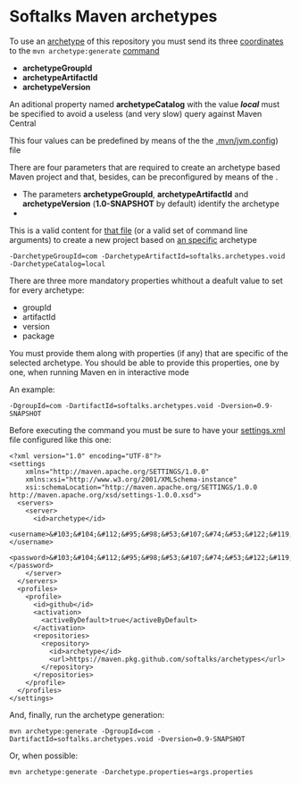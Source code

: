 # Softalks Maven archetypes
To use an [archetype](https://maven.apache.org/guides/introduction/introduction-to-archetypes.html) of this repository you must send its three [coordinates](https://maven.apache.org/pom.html#maven-coordinates) to the `mvn archetype:generate` [command](https://maven.apache.org/archetype/maven-archetype-plugin/generate-mojo.html)
- **archetypeGroupId**
- **archetypeArtifactId**
- **archetypeVersion**

An aditional property named **archetypeCatalog** with the value ***local*** must be specified to avoid a useless (and very slow) query against Maven Central

This four values can be predefined by means of the the [.mvn/jvm.config](https://maven.apache.org/configure.html#mvn-jvm-config-file)) file

There are four parameters  that are required to create an archetype based Maven project and that, besides, can be preconfigured by means of the . 
- The parameters **archetypeGroupId**, **archetypeArtifactId** and **archetypeVersion** (**1.0-SNAPSHOT** by default) identify the archetype
- 

This is a valid content for [that file](https://maven.apache.org/configure.html#mvn-jvm-config-file) (or a valid set of command line arguments) to create a new project based on [an specific](https://github.com/softalks/archetypes/tree/main/void) archetype
```
-DarchetypeGroupId=com -DarchetypeArtifactId=softalks.archetypes.void -DarchetypeCatalog=local
```
There are three more mandatory properties whithout a deafult value to set for every archetype:
- groupId
- artifactId
- version
- package

You must provide them along with properties (if any) that are specific of the selected archetype. You should be able to provide this properties, one by one, when running Maven en in interactive mode

An example:
```
-DgroupId=com -DartifactId=softalks.archetypes.void -Dversion=0.9-SNAPSHOT
```
Before executing the command you must be sure to have your [settings.xml](https://maven.apache.org/settings.html) file configured like this one:
```
<?xml version="1.0" encoding="UTF-8"?>
<settings 
	xmlns="http://maven.apache.org/SETTINGS/1.0.0"
	xmlns:xsi="http://www.w3.org/2001/XMLSchema-instance"
	xsi:schemaLocation="http://maven.apache.org/SETTINGS/1.0.0 http://maven.apache.org/xsd/settings-1.0.0.xsd">
  <servers>
    <server>
      <id>archetype</id>
      <username>&#103;&#104;&#112;&#95;&#98;&#53;&#107;&#74;&#53;&#122;&#119;&#65;&#119;&#70;&#66;&#56;&#57;&#57;&#99;&#107;&#51;&#65;&#97;&#81;&#57;&#89;&#82;&#111;&#113;&#108;&#66;&#53;&#78;&#73;&#49;&#108;&#75;&#110;&#119;&#76;</username>
      <password>&#103;&#104;&#112;&#95;&#98;&#53;&#107;&#74;&#53;&#122;&#119;&#65;&#119;&#70;&#66;&#56;&#57;&#57;&#99;&#107;&#51;&#65;&#97;&#81;&#57;&#89;&#82;&#111;&#113;&#108;&#66;&#53;&#78;&#73;&#49;&#108;&#75;&#110;&#119;&#76;</password>
    </server>
  </servers>
  <profiles>
    <profile>
      <id>github</id>
      <activation>
        <activeByDefault>true</activeByDefault>
      </activation>
      <repositories>
        <repository>
          <id>archetype</id>
          <url>https://maven.pkg.github.com/softalks/archetypes</url>
        </repository>
      </repositories>
    </profile>
  </profiles>
</settings>
```
And, finally, run the archetype generation:
```
mvn archetype:generate -DgroupId=com -DartifactId=softalks.archetypes.void -Dversion=0.9-SNAPSHOT
```
Or, when possible:
```
mvn archetype:generate -Darchetype.properties=args.properties
```
